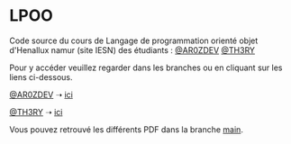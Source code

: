 # LPOO
Code source du cours de Langage de programmation orienté objet d'Henallux namur (site IESN) des étudiants : [@AR0ZDEV](https://github.com/AR0ZDEV) [@TH3RY](https://github.com/TH3RY)

Pour y accéder veuillez regarder dans les branches ou en cliquant sur les liens ci-dessous.

[@AR0ZDEV](https://github.com/AR0ZDEV) ➝  [ici](https://github.com/AR0ZDEV/LPOO/tree/Germain)

[@TH3RY](https://github.com/TH3RY) ➝  [ici](https://github.com/AR0ZDEV/LPOO/tree/Thérence)

Vous pouvez retrouvé les différents PDF dans la branche [main](https://github.com/AR0ZDEV/LPOO).
